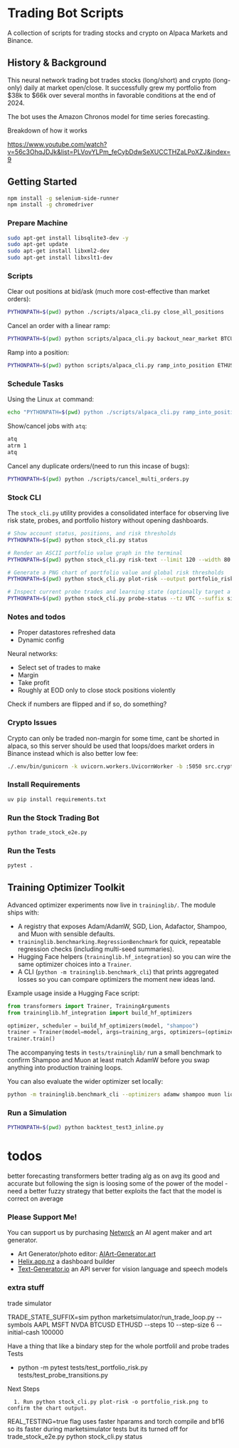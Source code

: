 # Trading Bot Scripts

A collection of scripts for trading stocks and crypto on Alpaca Markets and Binance.

## History & Background

This neural network trading bot trades stocks (long/short) and crypto (long-only) daily at market open/close. It successfully grew my portfolio from $38k to $66k over several months in favorable conditions at the end of 2024.

The bot uses the Amazon Chronos model for time series forecasting.

Breakdown of how it works

https://www.youtube.com/watch?v=56c3OhqJDJk&list=PLVovYLPm_feCybDdwSeXUCCTHZaLPoXZJ&index=9

## Getting Started

```bash
npm install -g selenium-side-runner
npm install -g chromedriver
```

### Prepare Machine

```bash
sudo apt-get install libsqlite3-dev -y
sudo apt-get update
sudo apt-get install libxml2-dev
sudo apt-get install libxslt1-dev
```

### Scripts

Clear out positions at bid/ask (much more cost-effective than market orders):

```bash
PYTHONPATH=$(pwd) python ./scripts/alpaca_cli.py close_all_positions
```

Cancel an order with a linear ramp:

```bash
PYTHONPATH=$(pwd) python scripts/alpaca_cli.py backout_near_market BTCUSD
```

Ramp into a position:

```bash
PYTHONPATH=$(pwd) python scripts/alpaca_cli.py ramp_into_position ETHUSD
```

### Schedule Tasks

Using the Linux `at` command:

```bash
echo "PYTHONPATH=$(pwd) python ./scripts/alpaca_cli.py ramp_into_position TSLA" | at 3:30
```

Show/cancel jobs with `atq`:

```bash
atq
atrm 1
atq
```

Cancel any duplicate orders/(need to run this incase of bugs):

```bash
PYTHONPATH=$(pwd) python ./scripts/cancel_multi_orders.py
```

### Stock CLI

The `stock_cli.py` utility provides a consolidated interface for observing live risk state, probes, and portfolio history without opening dashboards.

```bash
# Show account status, positions, and risk thresholds
PYTHONPATH=$(pwd) python stock_cli.py status

# Render an ASCII portfolio value graph in the terminal
PYTHONPATH=$(pwd) python stock_cli.py risk-text --limit 120 --width 80

# Generate a PNG chart of portfolio value and global risk thresholds
PYTHONPATH=$(pwd) python stock_cli.py plot-risk --output portfolio_risk.png

# Inspect current probe trades and learning state (optionally target a specific suffix)
PYTHONPATH=$(pwd) python stock_cli.py probe-status --tz UTC --suffix sim
```

### Notes and todos

- Proper datastores refreshed data
- Dynamic config

Neural networks:
- Select set of trades to make
- Margin
- Take profit
- Roughly at EOD only to close stock positions violently

Check if numbers are flipped and if so, do something?

### Crypto Issues

Crypto can only be traded non-margin for some time, cant be shorted in alpaca, so this server should be used that loops/does market orders in Binance instead which is also better low fee:

```bash
./.env/bin/gunicorn -k uvicorn.workers.UvicornWorker -b :5050 src.crypto_loop.crypto_order_loop_server:app --timeout 1800 --workers 1
```

### Install Requirements

```bash
uv pip install requirements.txt
```

### Run the Stock Trading Bot

```bash
python trade_stock_e2e.py
```

### Run the Tests

```bash
pytest .
```

## Training Optimizer Toolkit

Advanced optimizer experiments now live in `traininglib/`. The module ships with:

- A registry that exposes Adam/AdamW, SGD, Lion, Adafactor, Shampoo, and Muon with sensible defaults.
- `traininglib.benchmarking.RegressionBenchmark` for quick, repeatable regression checks (including multi-seed summaries).
- Hugging Face helpers (`traininglib.hf_integration`) so you can wire the same optimizer choices into a `Trainer`.
- A CLI (`python -m traininglib.benchmark_cli`) that prints aggregated losses so you can compare optimizers the moment new ideas land.

Example usage inside a Hugging Face script:

```python
from transformers import Trainer, TrainingArguments
from traininglib.hf_integration import build_hf_optimizers

optimizer, scheduler = build_hf_optimizers(model, "shampoo")
trainer = Trainer(model=model, args=training_args, optimizers=(optimizer, scheduler))
trainer.train()
```

The accompanying tests in `tests/traininglib/` run a small benchmark to confirm Shampoo and Muon at least match AdamW before you swap anything into production training loops.

You can also evaluate the wider optimizer set locally:

```bash
python -m traininglib.benchmark_cli --optimizers adamw shampoo muon lion --runs 3
```

### Run a Simulation

```bash
PYTHONPATH=$(pwd) python backtest_test3_inline.py
```

# todos

better forecasting transformers
better trading alg as on avg its good and accurate but following the sign is loosing some of the power of the model - need a better fuzzy strategy that better exploits the fact that the model is correct on average

### Please Support Me!

You can support us by purchasing [Netwrck](https://netwrck.com/) an AI agent maker and art generator.

- Art Generator/photo editor: [AIArt-Generator.art](https://AIArt-Generator.art)
- [Helix.app.nz](https://helix.app.nz) a dashboard builder
- [Text-Generator.io](https://text-generator.io) an API server for vision language and speech models




### extra stuff

trade simulator

TRADE_STATE_SUFFIX=sim python marketsimulator/run_trade_loop.py --symbols AAPL MSFT NVDA BTCUSD ETHUSD --steps 10 --step-size 6 --initial-cash 100000



Have a thing that like a bindary step for the whole portfolil and probe trades
  Tests

  - python -m pytest tests/test_portfolio_risk.py tests/test_probe_transitions.py

  Next Steps

      1. Run python stock_cli.py plot-risk -o portfolio_risk.png to confirm the chart output.


REAL_TESTING=true flag uses faster hparams and torch compile and bf16 so its faster during marketsimulator tests but its turned off for trade_stock_e2e.py
 python stock_cli.py status
